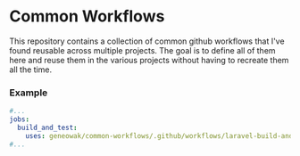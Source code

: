 # Common Workflows

This repository contains a collection of common github workflows that I've found reusable across multiple projects. The goal is to define all of them here and reuse them in the various projects without having to recreate them all the time.

### Example

```yaml
#...
jobs:
  build_and_test:
    uses: geneowak/common-workflows/.github/workflows/laravel-build-and-test.yml@main
#...
```
